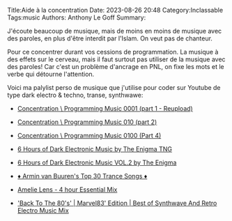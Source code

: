 Title:Aide à la concentration
Date: 2023-08-26 20:48
Category:Inclassable
Tags:music
Authors: Anthony Le Goff
Summary:

J'écoute beaucoup de musique, mais de moins en moins de musique avec des paroles, en plus d'être interdit par l'Islam. On veut pas de chanteur.

Pour ce concentrer durant vos cessions de programmation. La musique à des effets sur le cerveau, mais il faut surtout pas utiliser de la musique avec des paroles! Car c'est un problème d'ancrage en PNL, on fixe les mots et le verbe qui détourne l'attention.

Voici ma palylist perso de musique que j'utilise pour coder sur Youtube de type dark electro & techno, transe, synthwawe:

* [Concentration \ Programming Music 0001 (part 1 - Reupload)](https://www.youtube.com/watch?v=cc3Dofs_j0E)
* [Concentration \ Programming Music 010 (part 2)](https://www.youtube.com/watch?v=pmxYePDPV6M&t=741s)
* [Concentration \ Programming Music 0100 (Part 4)](https://www.youtube.com/watch?v=5CLFwCUyWqY&t=3402s)

* [6 Hours of Dark Electronic Music by The Enigma TNG](https://www.youtube.com/watch?v=f6NsZNp6Hhw&t=6463s)
* [6 Hours of Dark Electronic Music VOL.2 by The Enigma](https://www.youtube.com/watch?v=Yd8KWdMjCc0&t=7719s)

* [♦ Armin van Buuren's Top 30 Trance Songs ♦](https://www.youtube.com/watch?v=h0VBlfJfDV4&t=7331s)

* [Amelie Lens - 4 hour Essential Mix](https://www.youtube.com/watch?v=UgL36NhdmDc&t=657s)

* ['Back To The 80's' | Marvel83' Edition | Best of Synthwave And Retro Electro Music Mix](https://www.youtube.com/watch?v=0QKQlf8r7ls)
